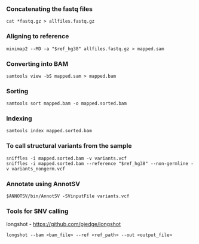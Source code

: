### Concatenating the fastq files
```
cat *fastq.gz > allfiles.fastq.gz
```

### Aligning to reference
```
minimap2 --MD -a "$ref_hg38" allfiles.fastq.gz > mapped.sam
```

### Converting into BAM
```
samtools view -bS mapped.sam > mapped.bam
```

### Sorting
```
samtools sort mapped.bam -o mapped.sorted.bam
```

### Indexing
```
samtools index mapped.sorted.bam
```

### To call structural variants from the sample
```
sniffles -i mapped.sorted.bam -v variants.vcf
sniffles -i mapped.sorted.bam --reference "$ref_hg38" --non-germline -v variants_nongerm.vcf
```

### Annotate using AnnotSV
```
$ANNOTSV/bin/AnnotSV -SVinputFile variants.vcf
```

### Tools for SNV calling
longshot - https://github.com/pjedge/longshot
```
longshot --bam <bam_file> --ref <ref_path> --out <output_file>
```
